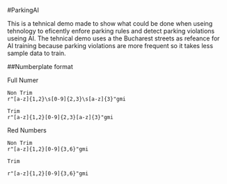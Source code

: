 #ParkingAI

This is a tehnical demo made to show what could be done when useing tehnology to eficently enfore parking rules and detect parking violations useing AI.
The tehnical demo uses a the Bucharest streets as refeance for AI training because parking violations are more frequent so it takes less sample data to train.

##Numberplate format

Full Numer
```
Non Trim
r"[a-z]{1,2}\s[0-9]{2,3}\s[a-z]{3}"gmi

Trim
r"[a-z]{1,2}[0-9]{2,3}[a-z]{3}"gmi
```

Red Numbers
```
Non Trim
r"[a-z]{1,2}[0-9]{3,6}"gmi

Trim

r"[a-z]{1,2}[0-9]{3,6}"gmi
```
